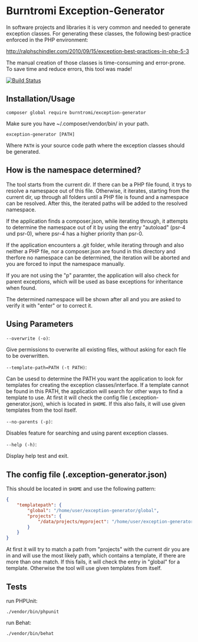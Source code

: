 # Burntromi Exception-Generator

In software projects and libraries it is very common and needed to generate exception
classes. For generating these classes, the following best-practice enforced in the
PHP environment:

http://ralphschindler.com/2010/09/15/exception-best-practices-in-php-5-3

The manual creation of those classes is time-consuming and error-prone.
To save time and reduce errors, this tool was made!

[![Build Status](https://travis-ci.org/burntromi/exception-generator.svg?branch=master)](https://travis-ci.org/burntromi/exception-generator)

## Installation/Usage

```
composer global require burntromi/exception-generator
```

Make sure you have ~/.composer/vendor/bin/ in your path.

```
exception-generator [PATH]
```

Where `PATH` is your source code path where the exception classes should be generated.

## How is the namespace determined?

The tool starts from the current dir. If there can be a PHP file found, it trys
to resolve a namespace out of this file. Otherwise, it iterates, starting from the
current dir, up through all folders until a PHP file is found and a namespace can
be resolved.
After this, the iterated paths will be added to the resolved namespace.

If the application finds a composer.json, while iterating through, it attempts to
determine the namespace out of it by using the entry "autoload" (psr-4 und psr-0),
where psr-4 has a higher priority than psr-0.

If the application encounters a .git folder, while iterating through and also neither
a PHP file, nor a composer.json are found in this directory and therfore no namespace
can be determined, the iteration will be aborted and you are forced to input the
namespace manually.

If you are not using the "p" paramter, the application will also check for parent
exceptions, which will be used as base exceptions for inheritance when found.

The determined namespace will be shown after all and you are asked to verify it
with "enter" or to correct it.


## Using Parameters

`--overwrite (-o)`:

Give permissions to overwrite all existing files, without asking for each file to
be overwritten.

`--template-path=PATH (-t PATH)`:

Can be usesd to determine the PATH you want the application to look for templates
for creating the exception classes/interface. If a template cannot be found in this
PATH, the application will search for other ways to find a template to use. At first
it will check the config file (.exception-generator.json), which is located in `$HOME`.
If this also fails, it will use given templates from the tool itself.

`--no-parents (-p)`:

Disables feature for searching and using parent exception classes.

`--help (-h)`:

Display help test and exit.

## The config file (.exception-generator.json)

This should be located in `$HOME` and use the following pattern:

```json
{
    "templatepath": {
        "global": "/home/user/exception-generator/global",
        "projects": {
            "/data/projects/myproject": "/home/user/exception-generator/myproject/"
        }
    }
}
```

At first it will try to match a path from "projects" with the current dir you are
in and will use the most likely path, which contains a template, if there are more
than one match.
If this fails, it will check the entry in "global" for a template.
Otherwise the tool will use given templates from itself.


## Tests

run PHPUnit:

```
./vendor/bin/phpunit
```

run Behat:

```
./vendor/bin/behat
```
